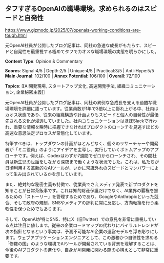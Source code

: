 ## タフすぎるOpenAIの職場環境。求められるのはスピードと自発性

https://www.gizmodo.jp/2025/07/openais-working-conditions-are-tough.html

元OpenAI社員が公開したブログ記事は、同社の急速な成長がもたらす、スピードと自発性を最重視する極めてタフでカオスな職場環境の実態を明らかにした。

**Content Type**: Opinion & Commentary

**Scores**: Signal:4/5 | Depth:2/5 | Unique:4/5 | Practical:3/5 | Anti-Hype:5/5
**Main Journal**: 102/100 | **Annex Potential**: 106/100 | **Overall**: 72/100

**Topics**: [[AI開発現場, スタートアップ文化, 高速開発手法, 組織コミュニケーション, 企業秘密主義]]

元OpenAI社員が公開したブログ記事は、同社の異例な急成長を支える過酷な職場環境を詳細に語っています。従業員数が1年で3倍以上に膨れ上がる中、社内はカオス状態であり、従来の組織構造や計画よりもスピードと個人の自発性が最優先される文化が浸透していました。社内コミュニケーションはほぼSlackで行われ、重要な情報を瞬時に把握できなければプロダクトのローンチを見逃すほどの高速な意思決定プロセスが常態化しています。

特筆すべきは、トップダウンの計画がほとんどなく、個々のリサーチャーや開発者が「ミニ役員」のようにアイデアを主導し、実行していくボトムアップのアプローチです。例えば、Codexはわずか7週間でゼロからローンチされ、その間社員は新生児の世話をしながら深夜まで働くような状況でした。これは、私たちが日頃利用する革新的なAIツールが、いかに常識外れのスピードとマンパワーによって生み出されているかを示しています。

また、絶対的な秘密主義も特徴で、従業員でさえメディア発表で新プロダクトを知ることが日常茶飯事です。これは知的財産保護だけでなく、AI業界の覇権を握るための「ストーリー」を管理するためであり、GoogleやAnthropicといった競合、そして政府の規制、SNSやメディアの評判に常に反応し、方向転換を行う柔軟性を保つためでもあります。

そして、OpenAIが特にSNS、特にX（旧Twitter）での意見を非常に重視している点は注目に値します。従来の企業ロードマップの代わりにバイラルトレンドが次の指針となるという事実は、予測不可能なAI企業の運営モデルを浮き彫りにします。ウェブアプリケーションエンジニアとして、この激務かつ自律性を求める「修羅の国」のような環境でAIツールが開発されている背景を理解することは、今後のAIプロダクトの進化や、自身がAI開発に関わる際の心構えとして非常に重要です。
